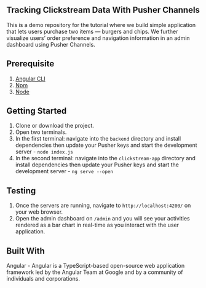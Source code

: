 ## Tracking Clickstream Data With Pusher Channels

This is a demo repository for the tutorial where we build simple application that lets users purchase two items — burgers and chips. We further visualize users’ order preference and navigation information in an admin dashboard using Pusher Channels.

## Prerequisite
1. [Angular CLI]('https://angular.io/cli')
2. [Npm]('https://www.npmjs.com')
3. [Node]('https://nodejs.org')

## Getting Started

1. Clone or download the project.
2. Open two terminals.
3. In the first terminal: navigate into the `backend` directory and install dependencies then update your Pusher keys and start the development server - `node index.js`
4. In the second terminal: navigate into the `clickstream-app` directory and install dependencies then update your Pusher keys and start the development server - `ng serve --open`

## Testing
1. Once the servers are running, navigate to `http://localhost:4200/` on your web browser.
2. Open the admin dashboard on `/admin` and you will see your activities rendered as a bar chart in real-time as you interact with the user application.

## Built With
Angular - Angular is a TypeScript-based open-source web application framework led by the Angular Team at Google and by a community of individuals and corporations.